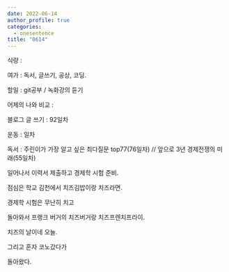 ```yaml
---
date: 2022-06-14
author_profile: true
categories:
  - onesentence
title: "0614"
---
```


식량 : 

여가 : 독서, 글쓰기, 공상, 코딩.

할일 : git공부 / 녹화강의 듣기

어제의 나와 비교 : 


블로그 글 쓰기 : 92일차

운동 : 일차

독서 : 주린이가 가장 알고 싶은 최다질문 top77(76일차)  // 앞으로 3년 경제전쟁의 미래(55일차)


일어나서 이력서 제출하고 경제학 시험 준비.

점심은 학교 김천에서 치즈김밥이랑 치즈라면.
 
경제학 시험은 무난히 치고

돌아와서 프랭크 버거의 치즈버거랑 치즈프렌치프라이.

치즈의 날이네 오늘.

그리고 혼자 코노갔다가

돌아왔다.